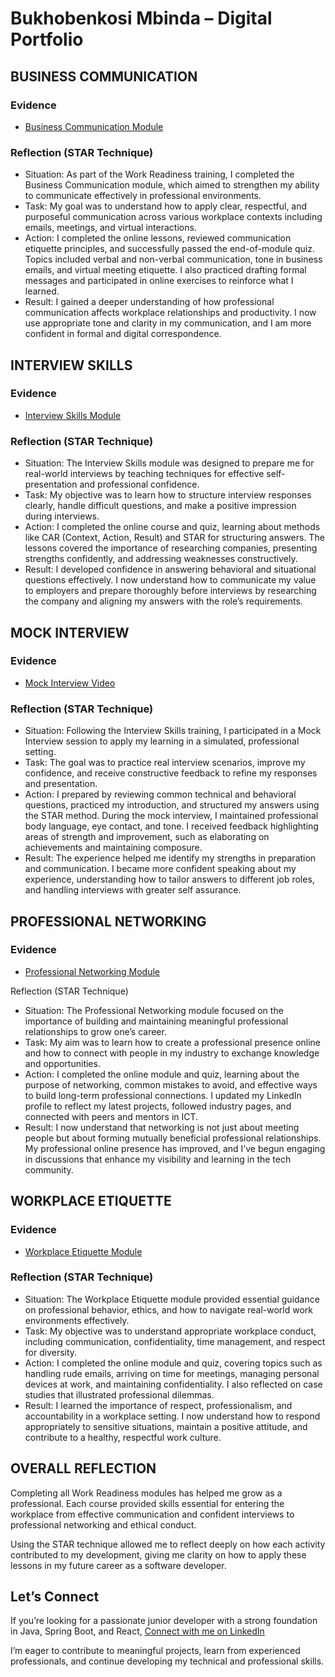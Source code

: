# Bukhobenkosi Mbinda – Digital Portfolio


## BUSINESS COMMUNICATION

### Evidence
- [Business Communication Module](./Business_Communication.png)

### Reflection (STAR Technique)
- Situation: As part of the Work Readiness training, I completed the Business Communication module, which aimed to strengthen my ability to communicate effectively in professional environments.
- Task: My goal was to understand how to apply clear, respectful, and purposeful communication across various workplace contexts including emails, meetings, and virtual interactions.
- Action: I completed the online lessons, reviewed communication etiquette principles, and successfully passed the end-of-module quiz. Topics included verbal and non-verbal communication, tone in business emails, and virtual meeting etiquette. I also practiced drafting formal messages and participated in online exercises to reinforce what I learned.
- Result: I gained a deeper understanding of how professional communication affects workplace relationships and productivity. I now use appropriate tone and clarity in my communication, and I am more confident in formal and digital correspondence.

## INTERVIEW SKILLS

### Evidence
- [Interview Skills Module](./Interview_Skills.png)

### Reflection (STAR Technique)
- Situation: The Interview Skills module was designed to prepare me for real-world interviews by teaching techniques for effective self-presentation and professional confidence.
- Task: My objective was to learn how to structure interview responses clearly, handle difficult questions, and make a positive impression during interviews.
- Action: I completed the online course and quiz, learning about methods like CAR (Context, Action, Result) and STAR for structuring answers. The lessons covered the importance of researching companies, presenting strengths confidently, and addressing weaknesses constructively.
- Result: I developed confidence in answering behavioral and situational questions effectively. I now understand how to communicate my value to employers and prepare thoroughly before interviews by researching the company and aligning my answers with the role’s requirements.

## MOCK INTERVIEW

### Evidence
- [Mock Interview Video](./221143017_MockInterviewVideo.mp4)

### Reflection (STAR Technique)
- Situation: Following the Interview Skills training, I participated in a Mock Interview session to apply my learning in a simulated, professional setting.
- Task: The goal was to practice real interview scenarios, improve my confidence, and receive constructive feedback to refine my responses and presentation.
- Action: I prepared by reviewing common technical and behavioral questions, practiced my introduction, and structured my answers using the STAR method. During the mock interview, I maintained professional body language, eye contact, and tone. I received feedback highlighting areas of strength and improvement, such as elaborating on achievements and maintaining composure.
- Result: The experience helped me identify my strengths in preparation and communication. I became more confident speaking about my experience, understanding how to tailor answers to different job roles, and handling interviews with greater self assurance.

## PROFESSIONAL NETWORKING

### Evidence
- [Professional Networking Module](./Professional_Networking.png)


Reflection (STAR Technique)
- Situation: The Professional Networking module focused on the importance of building and maintaining meaningful professional relationships to grow one’s career.
- Task: My aim was to learn how to create a professional presence online and how to connect with people in my industry to exchange knowledge and opportunities.
- Action: I completed the online module and quiz, learning about the purpose of networking, common mistakes to avoid, and effective ways to build long-term professional connections. I updated my LinkedIn profile to reflect my latest projects, followed industry pages, and connected with peers and mentors in ICT.
- Result: I now understand that networking is not just about meeting people but about forming mutually beneficial professional relationships. My professional online presence has improved, and I’ve begun engaging in discussions that enhance my visibility and learning in the tech community.

## WORKPLACE ETIQUETTE

### Evidence
- [Workplace Etiquette Module](./Workplace_Ettiquette.png)

### Reflection (STAR Technique)
- Situation: The Workplace Etiquette module provided essential guidance on professional behavior, ethics, and how to navigate real-world work environments effectively.
- Task: My objective was to understand appropriate workplace conduct, including communication, confidentiality, time management, and respect for diversity.
- Action: I completed the online module and quiz, covering topics such as handling rude emails, arriving on time for meetings, managing personal devices at work, and maintaining confidentiality. I also reflected on case studies that illustrated professional dilemmas.
- Result: I learned the importance of respect, professionalism, and accountability in a workplace setting. I now understand how to respond appropriately to sensitive situations, maintain a positive attitude, and contribute to a healthy, respectful work culture.

## OVERALL REFLECTION

Completing all Work Readiness modules has helped me grow as a professional.
Each course provided skills essential for entering the workplace from effective communication and confident interviews to professional networking and ethical conduct.

Using the STAR technique allowed me to reflect deeply on how each activity contributed to my development, giving me clarity on how to apply these lessons in my future career as a software developer.

## Let’s Connect

If you’re looking for a passionate junior developer with a strong foundation in Java, Spring Boot, and React,
[Connect with me on LinkedIn](https://www.linkedin.com/in/bukhobenkosi-mbinda-a3b566210/)


I’m eager to contribute to meaningful projects, learn from experienced professionals, and continue developing my technical and professional skills.
